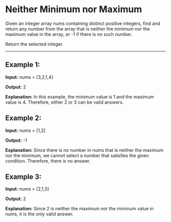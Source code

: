 # Neither Minimum nor Maximum

Given an integer array nums containing distinct positive integers, find and return any number from the array that is neither the minimum nor the maximum value in the array, or -1 if there is no such number.

Return the selected integer.

---

## Example 1:

**Input:** nums = [3,2,1,4]

**Output:** 2

**Explanation:** In this example, the minimum value is 1 and the maximum value is 4. Therefore, either 2 or 3 can be valid answers.


## Example 2:

**Input:** nums = [1,2]

**Output:** -1

**Explanation:** Since there is no number in nums that is neither the maximum nor the minimum, we cannot select a number that satisfies the given condition. Therefore, there is no answer.


## Example 3:

**Input:** nums = [2,1,3]

**Output:** 2

**Explanation:** Since 2 is neither the maximum nor the minimum value in nums, it is the only valid answer. 